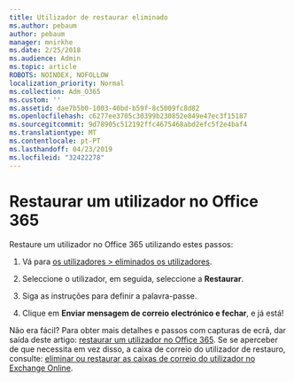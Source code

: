 ```yaml
---
title: Utilizador de restaurar eliminado
ms.author: pebaum
author: pebaum
manager: mnirkhe
ms.date: 2/25/2018
ms.audience: Admin
ms.topic: article
ROBOTS: NOINDEX, NOFOLLOW
localization_priority: Normal
ms.collection: Adm_O365
ms.custom: ''
ms.assetid: dae7b5b0-1003-40bd-b59f-8c5009fc8d82
ms.openlocfilehash: c6277ee3705c30399b230852e849e47ec3f15187
ms.sourcegitcommit: 9d78905c512192ffc4675468abd2efc5f2e4baf4
ms.translationtype: MT
ms.contentlocale: pt-PT
ms.lasthandoff: 04/23/2019
ms.locfileid: "32422278"
---
```

# <a name="restore-a-user-in-office-365"></a>Restaurar um utilizador no Office 365

Restaure um utilizador no Office 365 utilizando estes passos:
  
1. Vá para [os utilizadores \> eliminados os utilizadores](https://admin.microsoft.com/adminportal/home#/deletedusers).
    
2. Seleccione o utilizador, em seguida, seleccione a **Restaurar**.
    
3. Siga as instruções para definir a palavra-passe.
    
4. Clique em **Enviar mensagem de correio electrónico e fechar**, e já está!
    

Não era fácil? Para obter mais detalhes e passos com capturas de ecrã, dar saída deste artigo: [restaurar um utilizador no Office 365](https://support.office.com/article/2c261e42-5dd1-48b0-845f-2a016d29cfc1.aspx). Se se aperceber de que necessita em vez disso, a caixa de correio do utilizador de restauro, consulte: [eliminar ou restaurar as caixas de correio do utilizador no Exchange Online](https://docs.microsoft.com/exchange/recipients-in-exchange-online/delete-or-restore-mailboxes).